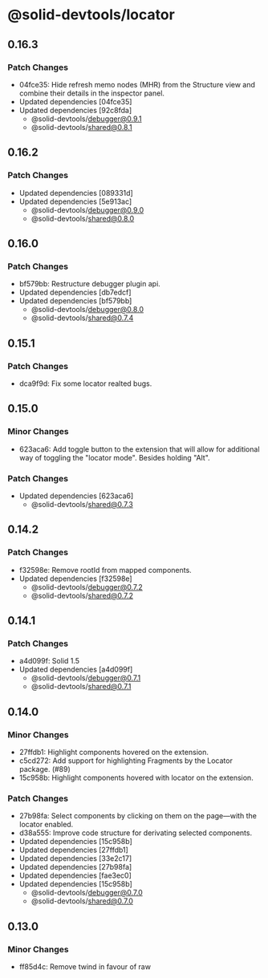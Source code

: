 # @solid-devtools/locator

## 0.16.3

### Patch Changes

- 04fce35: Hide refresh memo nodes (MHR) from the Structure view and combine their details in the inspector panel.
- Updated dependencies [04fce35]
- Updated dependencies [92c8fda]
  - @solid-devtools/debugger@0.9.1
  - @solid-devtools/shared@0.8.1

## 0.16.2

### Patch Changes

- Updated dependencies [089331d]
- Updated dependencies [5e913ac]
  - @solid-devtools/debugger@0.9.0
  - @solid-devtools/shared@0.8.0

## 0.16.0

### Patch Changes

- bf579bb: Restructure debugger plugin api.
- Updated dependencies [db7edcf]
- Updated dependencies [bf579bb]
  - @solid-devtools/debugger@0.8.0
  - @solid-devtools/shared@0.7.4

## 0.15.1

### Patch Changes

- dca9f9d: Fix some locator realted bugs.

## 0.15.0

### Minor Changes

- 623aca6: Add toggle button to the extension that will allow for additional way of toggling the "locator mode". Besides holding "Alt".

### Patch Changes

- Updated dependencies [623aca6]
  - @solid-devtools/shared@0.7.3

## 0.14.2

### Patch Changes

- f32598e: Remove rootId from mapped components.
- Updated dependencies [f32598e]
  - @solid-devtools/debugger@0.7.2
  - @solid-devtools/shared@0.7.2

## 0.14.1

### Patch Changes

- a4d099f: Solid 1.5
- Updated dependencies [a4d099f]
  - @solid-devtools/debugger@0.7.1
  - @solid-devtools/shared@0.7.1

## 0.14.0

### Minor Changes

- 27ffdb1: Highlight components hovered on the extension.
- c5cd272: Add support for highlighting Fragments by the Locator package. (#89)
- 15c958b: Highlight components hovered with locator on the extension.

### Patch Changes

- 27b98fa: Select components by clicking on them on the page—with the locator enabled.
- d38a555: Improve code structure for derivating selected components.
- Updated dependencies [15c958b]
- Updated dependencies [27ffdb1]
- Updated dependencies [33e2c17]
- Updated dependencies [27b98fa]
- Updated dependencies [fae3ec0]
- Updated dependencies [15c958b]
  - @solid-devtools/debugger@0.7.0
  - @solid-devtools/shared@0.7.0

## 0.13.0

### Minor Changes

- ff85d4c: Remove twind in favour of raw <style> tag. Fixes #33 and #51

## 0.12.2

### Patch Changes

- 3b5da1b: Refactor types to use namespaces to avoid name conflicts.
- Updated dependencies [3b5da1b]
  - @solid-devtools/debugger@0.6.1
  - @solid-devtools/shared@0.6.1

## 0.12.0

### Patch Changes

- Updated dependencies [78b06a6]
- Updated dependencies [b5e9776]
  - @solid-devtools/debugger@0.6.0
  - @solid-devtools/shared@0.6.0

## 0.11.2

### Patch Changes

- 0c1892f: Use windows path regex only for windows. (Related #66)

## 0.11.0

### Minor Changes

- 41b4b7b: This one will be a major rewrite of the debugger, API available in plugins and the reconciliation on the extension.
  Now the walked tree will now include information about computation observers, value, signals, sources. All this will be available only for the "focused" owner—new API for getting details about a specific owner.

### Patch Changes

- Updated dependencies [41b4b7b]
  - @solid-devtools/debugger@0.5.0
  - @solid-devtools/shared@0.5.0

## 0.10.1

### Patch Changes

- @solid-devtools/debugger@0.4.1

## 0.10.0

### Minor Changes

- 2beeb22: Publish a shared library: @solid-primitives/shared

### Patch Changes

- Updated dependencies [2beeb22]
  - @solid-devtools/debugger@0.4.0
  - @solid-devtools/shared@0.4.0

## 0.9.1

### Patch Changes

- 6f620e1: Move the cursor utilities to shared lib.

## 0.9.0

### Minor Changes

- d15e9b0: Refactor styling in packages. Move to vanilla extract for the chrome extension and the ui package. Locator now manages it's styles separately.

## 0.8.2

### Patch Changes

- Updated dependencies [3c140cc]
  - @solid-devtools/debugger@0.3.0

## 0.8.1

### Patch Changes

- fdb09bc: Various minor changes.
- Updated dependencies [fdb09bc]
  - @solid-devtools/debugger@0.2.3
  - @solid-devtools/ui@0.3.3

## 0.8.0

## 0.7.2

### Patch Changes

- a8d0354: Correct "homepage" filed in package.json, to lead to individual package readme.
- Updated dependencies [a8d0354]
  - @solid-devtools/debugger@0.2.2
  - @solid-devtools/ui@0.3.2

## 0.7.1

### Patch Changes

- aa992fd: Fix walker issue, not resolving component elements sometimes
- Updated dependencies [aa992fd]
  - @solid-devtools/debugger@0.2.1

## 0.7.0

### Patch Changes

- 092b850: Export vite plugin from the main package.

## 0.6.0

### Patch Changes

- 24ccd14: Use Solid's new dev hook (`_$afterCreateRoot`) to automatically attach roots and subroots to the debugger.
- Updated dependencies [24ccd14]
- Updated dependencies [892d87e]
  - @solid-devtools/debugger@0.2.0
  - @solid-devtools/ui@0.3.1

## 0.5.0

### Minor Changes

- 2bb429a: Add the `locator` package.

  Separate `debugger` into `debugger` and `main` packages.

### Patch Changes

- Updated dependencies [2bb429a]
  - @solid-devtools/debugger@0.1.0
  - @solid-devtools/ui@0.3.0

## 0.4.2

### Patch Changes

- 5f83694: Improve types and listening to signal/computation updates.

## 0.4.1

### Patch Changes

- Use makeKeyHoldListener from solid-primitives. Add separate server/prod noop entry.

## 0.4.0

### Minor Changes

- e9847ec: Support for reattaching subroots to the tree.
  Support for multiple independent trees.
  Minor API changes.
  Realted issue: [#15](https://github.com/thetarnav/solid-devtools/issues/15)

### Patch Changes

- Updated dependencies [e9847ec]
  - @solid-devtools/ui@0.2.0

## 0.3.0

### Minor Changes

- 1f14b6d: Locator & BabelPlugin:
  Split absolute filepath into projectPath and relative filePath.
  Returning `false` from the URL builder function won't execute `window.open`

## 0.2.6

### Patch Changes

- Add "vscode-insiders" target and fix loc pattern matching for Mac
- ac1e6a5: Use event handler wrappers from event-listener package

## 0.2.5

### Patch Changes

- Remove Motionone/solid dependency to just using just motion animations.
  Display component name on top of the element overlay if the highlighted element is at the bottom oh the screen.
- Updated dependencies
  - @solid-devtools/ui@0.1.2

## 0.2.3

### Patch Changes

- ad72903: Improve element-overlay styles
- Updated dependencies [ad72903]
  - @solid-devtools/ui@0.1.1

## 0.2.2

### Patch Changes

- ae43b00: Add option to change locator mode key.

## 0.2.1

### Patch Changes

- Locator module now has to be explicitely enabled with Debugger props
  Support for different source code targets (vscode, atom, webstorm and a custom function)

## 0.2.0

### Minor Changes

- Support for Components returning JSX Fragments for Locator package. (issue #16)

## 0.1.0

### Minor Changes

- 8e17085: Add locator package. Initial pre-release.

### Patch Changes

- Updated dependencies [8e17085]
  - @solid-devtools/ui@0.1.0
